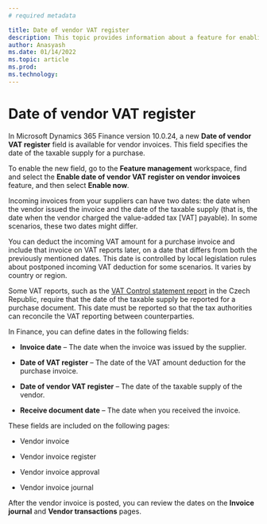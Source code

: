 ```yaml
---
# required metadata

title: Date of vendor VAT register
description: This topic provides information about a feature for enabling date of vendor VAT register
author: Anasyash
ms.date: 01/14/2022
ms.topic: article
ms.prod: 
ms.technology:
---
```


# Date of vendor VAT register

In Microsoft Dynamics 365 Finance version 10.0.24, a new **Date of vendor VAT
register** field is available for vendor invoices. This field specifies the date
of the taxable supply for a purchase.

To enable the new field, go to the **Feature management** workspace, find and
select the **Enable date of vendor VAT register on vendor invoices** feature,
and then select **Enable now**.

Incoming invoices from your suppliers can have two dates: the date when the
vendor issued the invoice and the date of the taxable supply (that is, the date
when the vendor charged the value-added tax [VAT] payable). In some scenarios,
these two dates might differ.

You can deduct the incoming VAT amount for a purchase invoice and include that
invoice on VAT reports later, on a date that differs from both the previously
mentioned dates. This date is controlled by local legislation rules about
postponed incoming VAT deduction for some scenarios. It varies by country or
region.

Some VAT reports, such as the [VAT Control statement report](emea-cze-vat-declaration-tax-declaration-model#vat-control-statement) in the Czech
Republic, require that the date of the taxable supply be reported for a purchase
document. This date must be reported so that the tax authorities can reconcile
the VAT reporting between counterparties.

In Finance, you can define dates in the following fields:

-   **Invoice date** – The date when the invoice was issued by the supplier.

-   **Date of VAT register** – The date of the VAT amount deduction for the
    purchase invoice.

-   **Date of vendor VAT register** – The date of the taxable supply of the
    vendor.

-   **Receive document date** – The date when you received the invoice.

These fields are included on the following pages:

-   Vendor invoice

-   Vendor invoice register

-   Vendor invoice approval

-   Vendor invoice journal

After the vendor invoice is posted, you can review the dates on the **Invoice
journal** and **Vendor transactions** pages.

